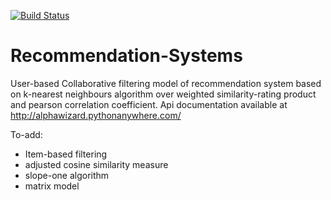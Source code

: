 [![Build Status](https://travis-ci.com/alphaWizard/movielens-reco-api.svg?branch=master)](https://travis-ci.com/alphaWizard/movielens-reco-api)
# Recommendation-Systems
User-based Collaborative filtering model of recommendation system based on k-nearest neighbours algorithm over weighted similarity-rating product and pearson correlation coefficient.
Api documentation available at http://alphawizard.pythonanywhere.com/


To-add:
- Item-based filtering
- adjusted cosine similarity measure
- slope-one algorithm
- matrix model

